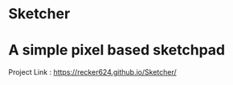 # Sketcher
A simple pixel based sketchpad
================================
Project Link : https://recker624.github.io/Sketcher/
